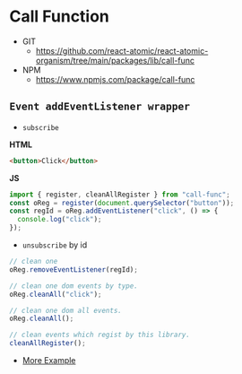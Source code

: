 # Call Function

- GIT
  - https://github.com/react-atomic/react-atomic-organism/tree/main/packages/lib/call-func
- NPM
  - https://www.npmjs.com/package/call-func

## `Event addEventListener wrapper`

- `subscribe`

**HTML**

```html
<button>Click</button>
```

**JS**

```js
import { register, cleanAllRegister } from "call-func";
const oReg = register(document.querySelector("button"));
const regId = oReg.addEventListener("click", () => {
  console.log("click");
});
```

- `unsubscribe` by id

```js
// clean one
oReg.removeEventListener(regId);

// clean one dom events by type.
oReg.cleanAll("click");

// clean one dom all events.
oReg.cleanAll();

// clean events which regist by this library.
cleanAllRegister();
```

- [More Example](https://github.com/react-atomic/react-atomic-organism/blob/main/packages/lib/call-func/src/__tests__/registerTest.js)
